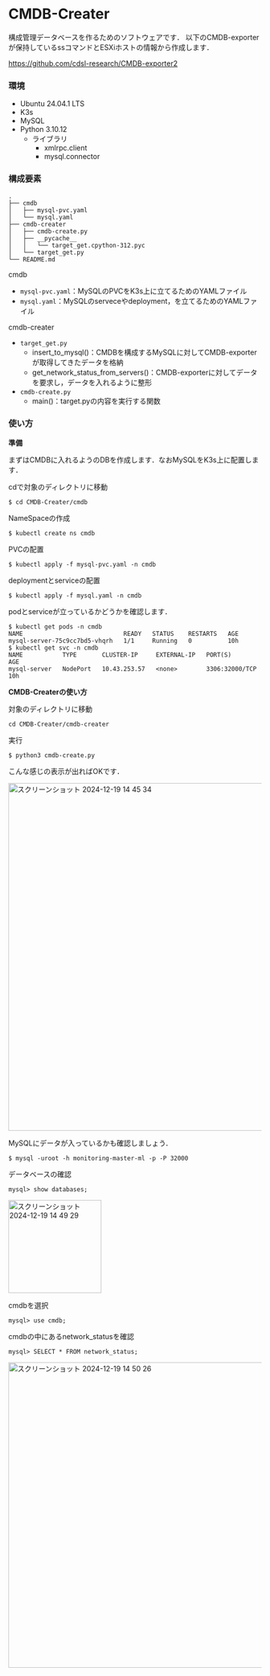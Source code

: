 # CMDB-Creater

構成管理データベースを作るためのソフトウェアです．
以下のCMDB-exporterが保持しているssコマンドとESXiホストの情報から作成します．


https://github.com/cdsl-research/CMDB-exporter2

### 環境
- Ubuntu 24.04.1 LTS
- K3s
- MySQL
- Python 3.10.12
  - ライブラリ
    - xmlrpc.client
    - mysql.connector
   

### 構成要素
```
.
├── cmdb
│   ├── mysql-pvc.yaml
│   └── mysql.yaml
├── cmdb-creater
│   ├── cmdb-create.py
│   ├── __pycache__
│   │   └── target_get.cpython-312.pyc
│   └── target_get.py
└── README.md
```


cmdb
- ```mysql-pvc.yaml```：MySQLのPVCをK3s上に立てるためのYAMLファイル
- ```mysql.yaml```：MySQLのserveceやdeployment，を立てるためのYAMLファイル

cmdb-creater
- ```target_get.py```
  - insert_to_mysql()：CMDBを構成するMySQLに対してCMDB-exporterが取得してきたデータを格納
  - get_network_status_from_servers()：CMDB-exporterに対してデータを要求し，データを入れるように整形
- ```cmdb-create.py```
  - main()：target.pyの内容を実行する関数

 ### 使い方

 **準備**

 まずはCMDBに入れるようのDBを作成します．なおMySQLをK3s上に配置します．

cdで対象のディレクトリに移動
```
$ cd CMDB-Creater/cmdb
```

NameSpaceの作成
```
$ kubectl create ns cmdb
```


PVCの配置
```
$ kubectl apply -f mysql-pvc.yaml -n cmdb
```

deploymentとserviceの配置
```
$ kubectl apply -f mysql.yaml -n cmdb
```

podとserviceが立っているかどうかを確認します．
```
$ kubectl get pods -n cmdb
NAME                            READY   STATUS    RESTARTS   AGE
mysql-server-75c9cc7bd5-vhqrh   1/1     Running   0          10h
$ kubectl get svc -n cmdb
NAME           TYPE       CLUSTER-IP     EXTERNAL-IP   PORT(S)          AGE
mysql-server   NodePort   10.43.253.57   <none>        3306:32000/TCP   10h
```


**CMDB-Createrの使い方**

対象のディレクトリに移動
```
cd CMDB-Creater/cmdb-creater
```

実行
```
$ python3 cmdb-create.py 
```

こんな感じの表示が出ればOKです．


<img width="692" alt="スクリーンショット 2024-12-19 14 45 34" src="https://github.com/user-attachments/assets/a1babed9-cbe3-4738-9c02-a760fe18a568" />


MySQLにデータが入っているかも確認しましょう．
```
$ mysql -uroot -h monitoring-master-ml -p -P 32000
```

データベースの確認
```
mysql> show databases;
```


<img width="185" alt="スクリーンショット 2024-12-19 14 49 29" src="https://github.com/user-attachments/assets/35622439-5fec-4c9d-b968-ffe0542260af" />


cmdbを選択
```
mysql> use cmdb;
```

cmdbの中にあるnetwork_statusを確認
```
mysql> SELECT * FROM network_status;
```


<img width="608" alt="スクリーンショット 2024-12-19 14 50 26" src="https://github.com/user-attachments/assets/b9caae88-2d13-49ee-abc6-09285601b438" />








 

